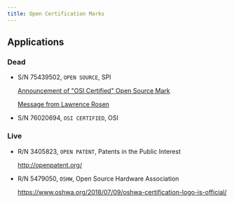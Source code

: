 ```yaml
---
title: Open Certification Marks
---
```


## Applications

### Dead

- S/N 75439502, `OPEN SOURCE`, SPI

  [Announcement of "OSI Certified" Open Source Mark](https://opensource.org/pressreleases/certified-open-source.php)

  [Message from Lawrence Rosen](http://lists.opensource.org/pipermail/license-discuss_lists.opensource.org/2001-April/003176.html)

- S/N 76020694, `OSI CERTIFIED`, OSI

### Live

- R/N 3405823, `OPEN PATENT`, Patents in the Public Interest

  <http://openpatent.org/>

- R/N 5479050, `OSHW`, Open Source Hardware Association

  <https://www.oshwa.org/2018/07/09/oshwa-certification-logo-is-official/>
